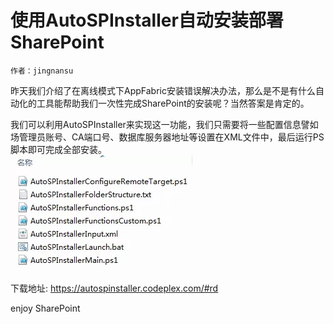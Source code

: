 # 使用AutoSPInstaller自动安装部署SharePoint
	作者：jingnansu

昨天我们介绍了在离线模式下AppFabric安装错误解决办法，那么是不是有什么自动化的工具能帮助我们一次性完成SharePoint的安装呢？当然答案是肯定的。

我们可以利用AutoSPInstaller来实现这一功能，我们只需要将一些配置信息譬如场管理员账号、CA端口号、数据库服务器地址等设置在XML文件中，最后运行PS脚本即可完成全部安装。      
![](imgs/20150508.001.png)

下载地址: https://autospinstaller.codeplex.com/#rd

enjoy SharePoint

